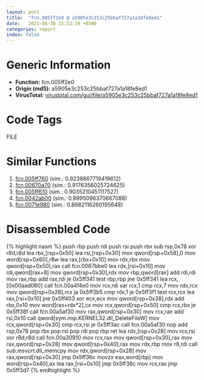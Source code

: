 ```yaml
---
layout: post
title:  "fcn.005ff2e0 @ a5905e3c253c25bbaf727a1a18fe8ed1"
date:   2021-08-30 15:52:19 +0300
categories: report
index: false
---
```


# Generic Information
- **Function:** fcn.005ff2e0
- **Origin (md5):** a5905e3c253c25bbaf727a1a18fe8ed1
- **VirusTotal:** [virustotal.com/gui/file/a5905e3c253c25bbaf727a1a18fe8ed1][virustotal_ref]

# Code Tags
<span class="tag" id="FILE">FILE</span>


# Similar Functions

1. [fcn.005ff760][similar_1_ref] (sim.: 0.9238867719419612)
2. [fcn.00670a70][similar_2_ref] (sim.: 0.9176356025724625)
3. [fcn.005ff610][similar_3_ref] (sim.: 0.9035210451117527)
4. [fcn.0042ab00][similar_4_ref] (sim.: 0.8995096370667088)
5. [fcn.0071e980][similar_5_ref] (sim.: 0.8982116260195648)


# Disassembled Code

{% highlight nasm %}
push rbp
push rdi
push rsi
push rbx
sub rsp,0x78
xor r8d,r8d
lea rbx,[rsp+0x50]
lea rsi,[rsp+0x30]
mov qword[rsp+0x58],0
mov word[rsp+0x60],r8w
lea rax,[rbx+0x10]
mov rdx,rbx
mov qword[rsp+0x50],rax
call fcn.0067bbe0
lea rdx,[rsi+0x10]
mov rdi,qword[rax+8]
mov qword[rsp+0x30],rdx
mov rbp,qword[rax]
add rdi,rdi
mov rax,rbp
add rax,rdi
je 0x5ff341
test rbp,rbp
jne 0x5ff341
lea rcx,[0x00aad060]
call fcn.00a4f4e0
mov rcx,rdi
sar rcx,1
cmp rcx,7
mov rdx,rcx
mov qword[rsp+0x28],rcx
ja 0x5ff3b5
cmp rdx,1
je 0x5ff3f1
test rcx,rcx
lea rax,[rsi+0x10]
jne 0x5ff403
xor ecx,ecx
mov qword[rsp+0x38],rdx
add rbx,0x10
mov word[rax+rdx*2],cx
mov rcx,qword[rsp+0x50]
cmp rcx,rbx
je 0x5ff38f
call fcn.00a5af30
mov rax,qword[rsp+0x30]
mov rcx,rax
add rsi,0x10
call qword[sym.imp.KERNEL32.dll_DeleteFileW]
mov rcx,qword[rsp+0x30]
cmp rcx,rsi
je 0x5ff3ac
call fcn.00a5af30
nop
add rsp,0x78
pop rbx
pop rsi
pop rdi
pop rbp
ret
lea rdx,[rsp+0x28]
mov rcx,rsi
xor r8d,r8d
call fcn.00a30910
mov rcx,rax
mov qword[rsp+0x30],rax
mov rax,qword[rsp+0x28]
mov qword[rsp+0x40],rax
mov rdx,rbp
mov r8,rdi
call sub.msvcrt.dll_memcpy
mov rdx,qword[rsp+0x28]
mov rax,qword[rsp+0x30]
jmp 0x5ff36c
movzx eax,word[rbp]
mov word[rsp+0x40],ax
lea rax,[rsi+0x10]
jmp 0x5ff36c
mov rcx,rax
jmp 0x5ff3d7
{% endhighlight %}


[similar_1_ref]: /report/fcn.005ff760@a5905e3c253c25bbaf727a1a18fe8ed1
[similar_2_ref]: /report/fcn.00670a70@a5905e3c253c25bbaf727a1a18fe8ed1
[similar_3_ref]: /report/fcn.005ff610@a5905e3c253c25bbaf727a1a18fe8ed1
[similar_4_ref]: /report/fcn.0042ab00@a5905e3c253c25bbaf727a1a18fe8ed1
[similar_5_ref]: /report/fcn.0071e980@a5905e3c253c25bbaf727a1a18fe8ed1
[virustotal_ref]: https://www.virustotal.com/gui/file/a5905e3c253c25bbaf727a1a18fe8ed1